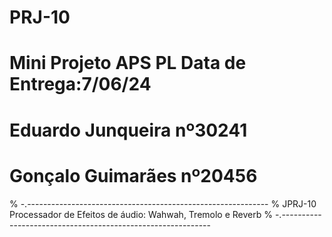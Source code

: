 # PRJ-10
# Mini Projeto APS PL Data de Entrega:7/06/24
# Eduardo Junqueira nº30241
# Gonçalo Guimarães nº20456
% -.------------------------------------------------------------
% JPRJ-10 Processador de Efeitos de áudio: Wahwah, Tremolo e Reverb
% -.------------------------------------------------------------

